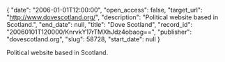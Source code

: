 {
  "date": "2006-01-01T12:00:00", 
  "open_access": false, 
  "target_url": "http://www.dovescotland.org/", 
  "description": "Political website based in Scotland.", 
  "end_date": null, 
  "title": "Dove Scotland", 
  "record_id": "20060101T120000/KnrvkY17rTMXhJdz4obaog==", 
  "publisher": "dovescotland.org", 
  "slug": 58728, 
  "start_date": null
}

Political website based in Scotland.